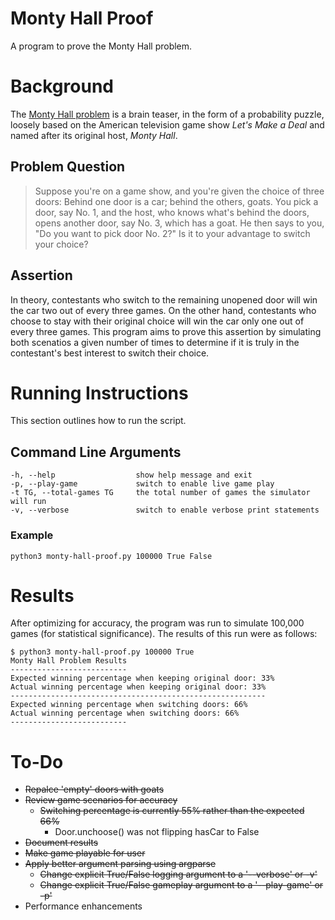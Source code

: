 # Monty Hall Proof
A program to prove the Monty Hall problem.

# Background
The [Monty Hall problem](https://en.wikipedia.org/wiki/Monty_Hall_problem "Monty Hall problem Wikipedia") is a brain teaser, in the form of a probability puzzle, loosely based on the American television game show *Let's Make a Deal* and named after its original host, *Monty Hall*.

## Problem Question
> Suppose you're on a game show, and you're given the choice of three doors: Behind one door is a car; behind the others, goats. You pick a door, say No. 1, and the host, who knows what's behind the doors, opens another door, say No. 3, which has a goat. He then says to you, "Do you want to pick door No. 2?" Is it to your advantage to switch your choice?

## Assertion
In theory, contestants who switch to the remaining unopened door will win the car two out of every three games.  On the other hand, contestants who choose to stay with their original choice will win the car only one out of every three games.  This program aims to prove this assertion by simulating both scenatios a given number of times to determine if it is truly in the contestant's best interest to switch their choice.

# Running Instructions
This section outlines how to run the script.

## Command Line Arguments
```
-h, --help           		show help message and exit
-p, --play-game       		switch to enable live game play
-t TG, --total-games TG 	the total number of games the simulator will run
-v, --verbose         		switch to enable verbose print statements
```

### Example
`python3 monty-hall-proof.py 100000 True False`

# Results
After optimizing for accuracy, the program was run to simulate 100,000 games (for statistical significance).  The results of this run were as follows:
```
$ python3 monty-hall-proof.py 100000 True
Monty Hall Problem Results
--------------------------
Expected winning percentage when keeping original door: 33%
Actual winning percentage when keeping original door: 33%
---------------------------------------------------------
Expected winning percentage when switching doors: 66%
Actual winning percentage when switching doors: 66%
--------------------------
```

# To-Do
+ ~~Repalce 'empty' doors with goats~~
+ ~~Review game scenarios for accuracy~~
  + ~~Switching percentage is currently 55% rather than the expected 66%~~
    + Door.unchoose() was not flipping hasCar to False
+ ~~Document results~~
+ ~~Make game playable for user~~
+ ~~Apply better argument parsing using argparse~~
  + ~~Change explicit True/False logging argument to a '--verbose' or -v'~~
  + ~~Change explicit True/False gameplay argument to a '--play-game' or -p'~~
+ Performance enhancements